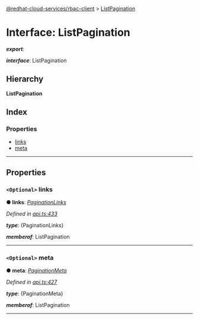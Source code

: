 [@redhat-cloud-services/rbac-client](../README.md) > [ListPagination](../interfaces/listpagination.md)

# Interface: ListPagination

*__export__*: 

*__interface__*: ListPagination

## Hierarchy

**ListPagination**

## Index

### Properties

* [links](listpagination.md#links)
* [meta](listpagination.md#meta)

---

## Properties

<a id="links"></a>

### `<Optional>` links

**● links**: *[PaginationLinks](paginationlinks.md)*

*Defined in [api.ts:433](https://github.com/RedHatInsights/javascript-clients/blob/master/packages/rbac/api.ts#L433)*

*__type__*: {PaginationLinks}

*__memberof__*: ListPagination

___
<a id="meta"></a>

### `<Optional>` meta

**● meta**: *[PaginationMeta](paginationmeta.md)*

*Defined in [api.ts:427](https://github.com/RedHatInsights/javascript-clients/blob/master/packages/rbac/api.ts#L427)*

*__type__*: {PaginationMeta}

*__memberof__*: ListPagination

___

